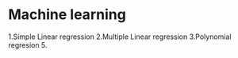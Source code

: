 # Machine learning
 
1.Simple Linear regression
2.Multiple Linear regression
3.Polynomial regresion
5.
